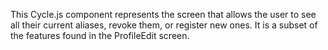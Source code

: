 <!--
SPDX-FileCopyrightText: 2021 The Manyverse Authors

SPDX-License-Identifier: CC-BY-4.0
-->

This Cycle.js component represents the screen that allows the user to see all their current aliases, revoke them, or register new ones. It is a subset of the features found in the ProfileEdit screen.
